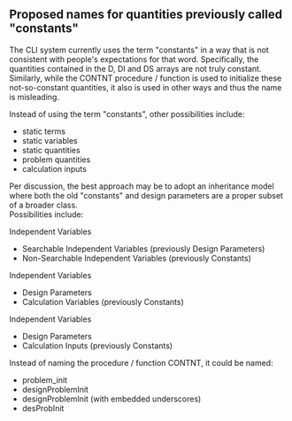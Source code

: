 ## Proposed names for quantities previously called "constants"

The CLI system currently uses the term "constants" in a way that is not consistent with people's expectations for that word. 
Specifically, the quantities contained in the D, DI and DS arrays are not truly constant. 
Similarly, while the CONTNT procedure / function is used to initialize these not-so-constant quantities, 
it also is used in other ways and thus the name is misleading.

Instead of using the term "constants", other possibilities include:
 * static terms
 * static variables
 * static quantities
 * problem quantities
 * calculation inputs
 
 Per discussion, the best approach may be to adopt an inheritance model where both
 the old "constants" and design parameters are a proper subset of a broader class.   
 Possibilities include: 

Independent Variables
 * Searchable Independent Variables      (previously Design Parameters)
 * Non-Searchable Independent Variables  (previously Constants)

Independent Variables
 * Design Parameters
 * Calculation Variables  (previously Constants)

Independent Variables
 * Design Parameters
 * Calculation Inputs  (previously Constants)   


Instead of naming the procedure / function CONTNT, it could be named:
 * problem_init
 * designProblemInit
 * designProblemInit  (with embedded underscores)
 * desProbInit
 
  